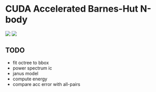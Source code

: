 # CUDA Accelerated Barnes-Hut N-body

![](clusters.gif)
![](red-clusters.gif)

## TODO

- fit octree to bbox
- power spectrum ic
- janus model
- compute energy
- compare acc error with all-pairs

